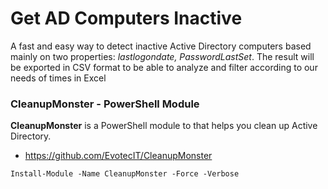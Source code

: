 # Get AD Computers Inactive

A fast and easy way to detect inactive Active Directory computers based mainly on two properties: *lastlogondate, PasswordLastSet*. The result will be exported in CSV format to be able to analyze and filter according to our needs of times in Excel

### CleanupMonster - PowerShell Module

**CleanupMonster** is a PowerShell module to that helps you clean up Active Directory.

- https://github.com/EvotecIT/CleanupMonster
```
Install-Module -Name CleanupMonster -Force -Verbose
```